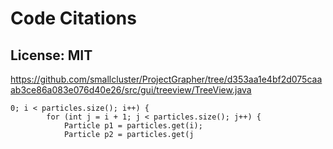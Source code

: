 # Code Citations

## License: MIT
https://github.com/smallcluster/ProjectGrapher/tree/d353aa1e4bf2d075caaab3ce86a083e076d40e26/src/gui/treeview/TreeView.java

```
0; i < particles.size(); i++) {
        for (int j = i + 1; j < particles.size(); j++) {
            Particle p1 = particles.get(i);
            Particle p2 = particles.get(j
```

